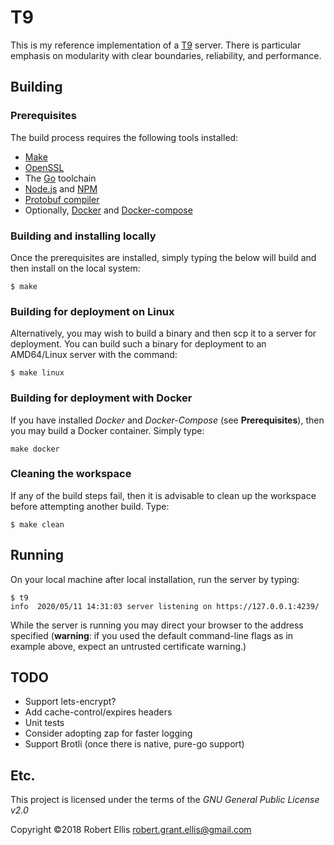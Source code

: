 # T9

This is my reference implementation of a [T9](https://en.wikipedia.org/wiki/T9_\(predictive_text\)) server. There is particular emphasis on modularity with clear boundaries, reliability, and performance.

## Building

### Prerequisites

The build process requires the following tools installed:

* [Make](https://www.gnu.org/software/make/)
* [OpenSSL](https://www.openssl.org/)
* The [Go](https://golang.org/) toolchain
* [Node.js](https://nodejs.org/en/) and [NPM](https://www.npmjs.com/)
* [Protobuf compiler](https://github.com/google/protobuf/blob/master/README.md#protocol-compiler-installation)
* Optionally, [Docker](https://www.docker.com/) and [Docker-compose](https://docs.docker.com/compose/)

### Building and installing locally

Once the prerequisites are installed, simply typing the below will build and then install on the local system:

```shell
$ make
```

### Building for deployment on Linux

Alternatively, you may wish to build a binary and then scp it to a server for deployment. You can build such a binary for deployment to an AMD64/Linux server with the command:

```shell
$ make linux
```

### Building for deployment with Docker

If you have installed *Docker* and *Docker-Compose* (see **Prerequisites**), then you may build a Docker container. Simply type:

```shell
make docker
```

### Cleaning the workspace

If any of the build steps fail, then it is advisable to clean up the workspace before attempting another build. Type:

```shell
$ make clean
```

## Running

On your local machine after local installation, run the server by typing:

```shell
$ t9
info  2020/05/11 14:31:03 server listening on https://127.0.0.1:4239/
```

While the server is running you may direct your browser to the address specified (**warning**: if you used the default command-line flags as in example above, expect an untrusted certificate warning.)

## TODO

* Support lets-encrypt?
* Add cache-control/expires headers
* Unit tests
* Consider adopting zap for faster logging
* Support Brotli (once there is native, pure-go support)

## Etc.

This project is licensed under the terms of the *GNU General Public License v2.0*

Copyright ©2018 Robert Ellis <robert.grant.ellis@gmail.com>
